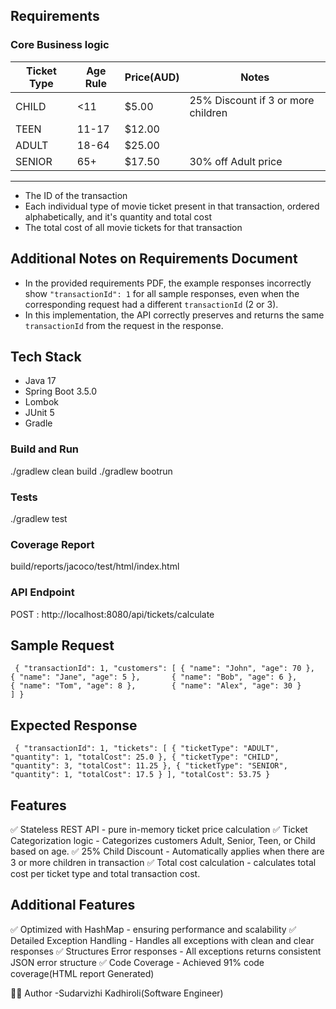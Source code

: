 ## Requirements

### Core Business logic

| Ticket Type | Age Rule | Price(AUD) | Notes                              |
|-------------|----------|------------|------------------------------------|
| CHILD       | <11      | $5.00      | 25% Discount if 3 or more children |
| TEEN        | 11-17    | $12.00     |                                    |
| ADULT       | 18-64    | $25.00     |                                    |
| SENIOR      | 65+      | $17.50     | 30% off Adult price                |
  ---------------------------------------------------------------------------

* The ID of the transaction
* Each individual type of movie ticket present in that transaction, ordered alphabetically, and it's quantity and total cost 
* The total cost of all movie tickets for that transaction


## Additional Notes on Requirements Document

- In the provided requirements PDF, the example responses incorrectly show `"transactionId": 1` for all sample responses, even when the corresponding request had a different `transactionId` (2 or 3).
- In this implementation, the API correctly preserves and returns the same `transactionId` from the request in the response.

## Tech Stack 
* Java 17
* Spring Boot 3.5.0
* Lombok
* JUnit 5
* Gradle


### Build and Run
./gradlew clean build
./gradlew bootrun

### Tests
./gradlew test

### Coverage Report

build/reports/jacoco/test/html/index.html

### API Endpoint 

 POST : http://localhost:8080/api/tickets/calculate

## Sample Request

`
        {
        "transactionId": 1,
        "customers": [
        { "name": "John", "age": 70 },     
        { "name": "Jane", "age": 5 },      
        { "name": "Bob", "age": 6 },       
        { "name": "Tom", "age": 8 },       
        { "name": "Alex", "age": 30 }     
        ]
        }`

## Expected Response
`
        {
        "transactionId": 1,
        "tickets": [
        { "ticketType": "ADULT", "quantity": 1, "totalCost": 25.0 },
        { "ticketType": "CHILD", "quantity": 3, "totalCost": 11.25 },
        { "ticketType": "SENIOR", "quantity": 1, "totalCost": 17.5 }
        ],
        "totalCost": 53.75
        }`

## Features
✅ Stateless REST API - pure in-memory ticket price calculation
✅ Ticket Categorization logic - Categorizes customers Adult, Senior, Teen, or Child based on age.
✅ 25% Child Discount -  Automatically applies when there are 3 or more children in transaction
✅ Total cost calculation - calculates total cost per ticket type and total transaction cost.

## Additional Features
✅ Optimized with HashMap - ensuring performance and scalability
✅ Detailed Exception Handling - Handles all exceptions with clean and clear responses
✅ Structures Error responses -  All exceptions returns consistent JSON error structure
✅ Code Coverage - Achieved 91% code coverage(HTML report Generated)


👩‍💻 Author
-Sudarvizhi Kadhiroli(Software Engineer)






